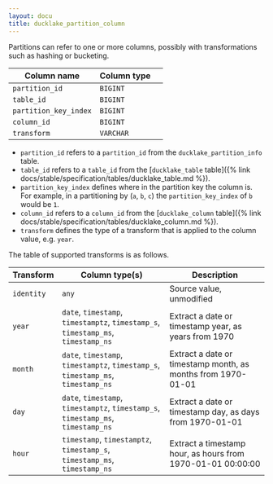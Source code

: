 ```yaml
---
layout: docu
title: ducklake_partition_column
---
```


Partitions can refer to one or more columns, possibly with transformations such as hashing or bucketing.

| Column name           | Column type |             |
| --------------------- | ----------- | ----------- |
| `partition_id`        | `BIGINT`    |             |
| `table_id`            | `BIGINT`    |             |
| `partition_key_index` | `BIGINT`    |             |
| `column_id`           | `BIGINT`    |             |
| `transform`           | `VARCHAR`   |             |

- `partition_id` refers to a `partition_id` from the `ducklake_partition_info` table. 
- `table_id` refers to a `table_id` from the [`ducklake_table` table]({% link docs/stable/specification/tables/ducklake_table.md %}). 
- `partition_key_index` defines where in the partition key the column is. For example, in a partitioning by (`a`, `b`, `c`) the `partition_key_index` of `b` would be `1`.
- `column_id` refers to a `column_id` from the [`ducklake_column` table]({% link docs/stable/specification/tables/ducklake_column.md %}). 
- `transform` defines the type of a transform that is applied to the column value, e.g. `year`.

The table of supported transforms is as follows.

| Transform             | Column type(s) |  Description  |
| --------------------- | ----------- | ------------- |
| `identity`            | `any`    |  Source value, unmodified  |
| `year`                | `date`, `timestamp`, `timestamptz`, `timestamp_s`, `timestamp_ms`, `timestamp_ns`    | Extract a date or timestamp year, as years from 1970 |
| `month`               | `date`, `timestamp`, `timestamptz`, `timestamp_s`, `timestamp_ms`, `timestamp_ns`    | Extract a date or timestamp month, as months from 1970-01-01 |
| `day`                 | `date`, `timestamp`, `timestamptz`, `timestamp_s`, `timestamp_ms`, `timestamp_ns`    | Extract a date or timestamp day, as days from 1970-01-01 |
| `hour`                | `timestamp`, `timestamptz`, `timestamp_s`, `timestamp_ms`, `timestamp_ns`    | Extract a timestamp hour, as hours from 1970-01-01 00:00:00 |